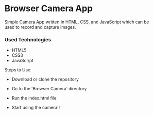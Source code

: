 <h1>Browser Camera App</h1>

<p>Simple Camera App written in HTML, CSS, and JavaScript which can be used to record and capture images.</p>

<h3>Used Technologies</h3>
<ul>
  <li>HTML5</li>
  <li>CSS3</li>
  <li>JavaScript</li>
</ul>

  Steps to Use:



- Download or clone the repository



- Go to the 'Browser Camera' directory
- Run the index.html file
- Start using the camera!!